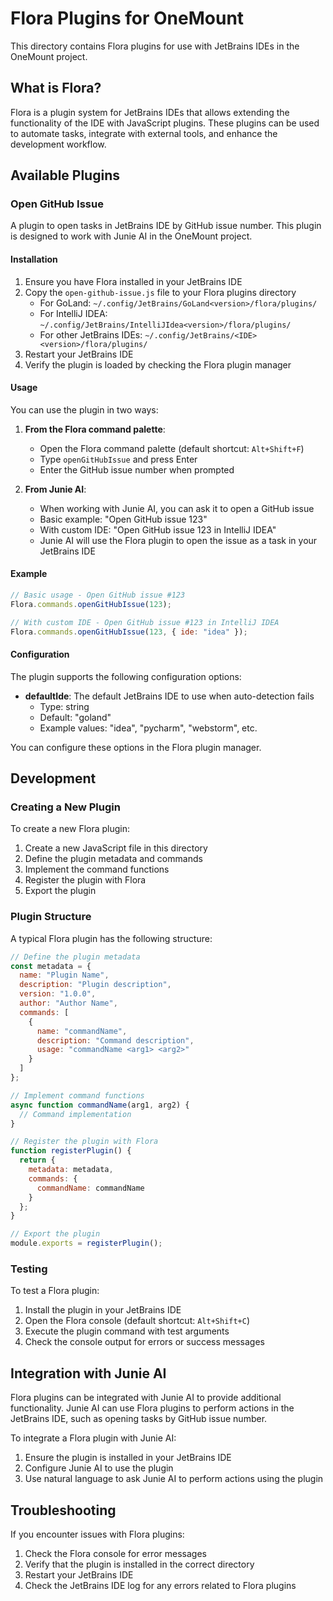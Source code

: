 # Flora Plugins for OneMount

This directory contains Flora plugins for use with JetBrains IDEs in the OneMount project.

## What is Flora?

Flora is a plugin system for JetBrains IDEs that allows extending the functionality of the IDE with JavaScript plugins. These plugins can be used to automate tasks, integrate with external tools, and enhance the development workflow.

## Available Plugins

### Open GitHub Issue

A plugin to open tasks in JetBrains IDE by GitHub issue number. This plugin is designed to work with Junie AI in the OneMount project.

#### Installation

1. Ensure you have Flora installed in your JetBrains IDE
2. Copy the `open-github-issue.js` file to your Flora plugins directory
   - For GoLand: `~/.config/JetBrains/GoLand<version>/flora/plugins/`
   - For IntelliJ IDEA: `~/.config/JetBrains/IntelliJIdea<version>/flora/plugins/`
   - For other JetBrains IDEs: `~/.config/JetBrains/<IDE><version>/flora/plugins/`
3. Restart your JetBrains IDE
4. Verify the plugin is loaded by checking the Flora plugin manager

#### Usage

You can use the plugin in two ways:

1. **From the Flora command palette**:
   - Open the Flora command palette (default shortcut: `Alt+Shift+F`)
   - Type `openGitHubIssue` and press Enter
   - Enter the GitHub issue number when prompted

2. **From Junie AI**:
   - When working with Junie AI, you can ask it to open a GitHub issue
   - Basic example: "Open GitHub issue 123"
   - With custom IDE: "Open GitHub issue 123 in IntelliJ IDEA"
   - Junie AI will use the Flora plugin to open the issue as a task in your JetBrains IDE

#### Example

```javascript
// Basic usage - Open GitHub issue #123
Flora.commands.openGitHubIssue(123);

// With custom IDE - Open GitHub issue #123 in IntelliJ IDEA
Flora.commands.openGitHubIssue(123, { ide: "idea" });
```

#### Configuration

The plugin supports the following configuration options:

- **defaultIde**: The default JetBrains IDE to use when auto-detection fails
  - Type: string
  - Default: "goland"
  - Example values: "idea", "pycharm", "webstorm", etc.

You can configure these options in the Flora plugin manager.

## Development

### Creating a New Plugin

To create a new Flora plugin:

1. Create a new JavaScript file in this directory
2. Define the plugin metadata and commands
3. Implement the command functions
4. Register the plugin with Flora
5. Export the plugin

### Plugin Structure

A typical Flora plugin has the following structure:

```javascript
// Define the plugin metadata
const metadata = {
  name: "Plugin Name",
  description: "Plugin description",
  version: "1.0.0",
  author: "Author Name",
  commands: [
    {
      name: "commandName",
      description: "Command description",
      usage: "commandName <arg1> <arg2>"
    }
  ]
};

// Implement command functions
async function commandName(arg1, arg2) {
  // Command implementation
}

// Register the plugin with Flora
function registerPlugin() {
  return {
    metadata: metadata,
    commands: {
      commandName: commandName
    }
  };
}

// Export the plugin
module.exports = registerPlugin();
```

### Testing

To test a Flora plugin:

1. Install the plugin in your JetBrains IDE
2. Open the Flora console (default shortcut: `Alt+Shift+C`)
3. Execute the plugin command with test arguments
4. Check the console output for errors or success messages

## Integration with Junie AI

Flora plugins can be integrated with Junie AI to provide additional functionality. Junie AI can use Flora plugins to perform actions in the JetBrains IDE, such as opening tasks by GitHub issue number.

To integrate a Flora plugin with Junie AI:

1. Ensure the plugin is installed in your JetBrains IDE
2. Configure Junie AI to use the plugin
3. Use natural language to ask Junie AI to perform actions using the plugin

## Troubleshooting

If you encounter issues with Flora plugins:

1. Check the Flora console for error messages
2. Verify that the plugin is installed in the correct directory
3. Restart your JetBrains IDE
4. Check the JetBrains IDE log for any errors related to Flora plugins
